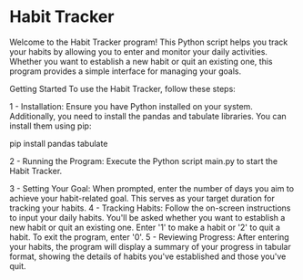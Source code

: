 # Habit Tracker
Welcome to the Habit Tracker program! This Python script helps you track your habits by allowing you to enter and monitor your daily activities. Whether you want to establish a new habit or quit an existing one, this program provides a simple interface for managing your goals.

Getting Started
To use the Habit Tracker, follow these steps:

1 - Installation: Ensure you have Python installed on your system. Additionally, you need to install the pandas and tabulate libraries. You can install them using pip:

pip install pandas tabulate

2 - Running the Program: Execute the Python script main.py to start the Habit Tracker.

3 - Setting Your Goal: When prompted, enter the number of days you aim to achieve your habit-related goal. This serves as your target duration for tracking your habits.
4 - Tracking Habits: Follow the on-screen instructions to input your daily habits. You'll be asked whether you want to establish a new habit or quit an existing one. Enter '1' to make a habit or '2' to quit a habit. To exit the program, enter '0'.
5 - Reviewing Progress: After entering your habits, the program will display a summary of your progress in tabular format, showing the details of habits you've established and those you've quit.

